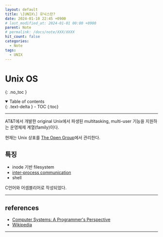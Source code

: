 ```yaml
---
layout: default
title: \[UNIX\] 유닉스란?
date: 2024-01-10 22:45 +0900
# last_modified_at: 2024-01-01 00:00 +0900
parent: Note
# permalink: /docs/note/XXX/XXXX
hit_count: false
categories:
  - Note
tags:
  - UNIX
---
```


# Unix OS
{: .no_toc }
<details open markdown="block">
  <summary>
    Table of contents
  </summary>
  {: .text-delta }
- TOC
{:toc}
</details>

<hr>

AT&T에서 개발한 original Unix에서 파생된 multitasking, multi-user 기능을 지원하는 운영체제 계열(family)이다.

현재는 Unix 상표를 [The Open Group](https://en.wikipedia.org/wiki/The_Open_Group)에서 관리한다.

## 특징

* inode 기반 filesystem
* [inter-process communication](/docs/note/ipc.html)
* shell

C언어와 어셈블리어로 작성되었다.

<hr>

## references

* [Computer Systems: A Programmer's Perspective	](https://www.amazon.com/Computer-Systems-Programmers-Perspective-3rd/dp/013409266X)
* [Wikipedia](https://en.wikipedia.org/wiki/Unix)
<hr>

